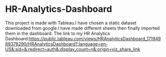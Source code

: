 # HR-Analytics-Dashboard
This project is made with Tableau.I have chosen a static dataset downloaded from google.I have made different sheets then finally imported them in the dashboard.
The link to my HR Analytics Dashboard:https://public.tableau.com/views/HRAnalyticsDashboard_17194989378290/HRAnalyticsDashboard?:language=en-US&:sid=&:redirect=auth&:display_count=n&:origin=viz_share_link
